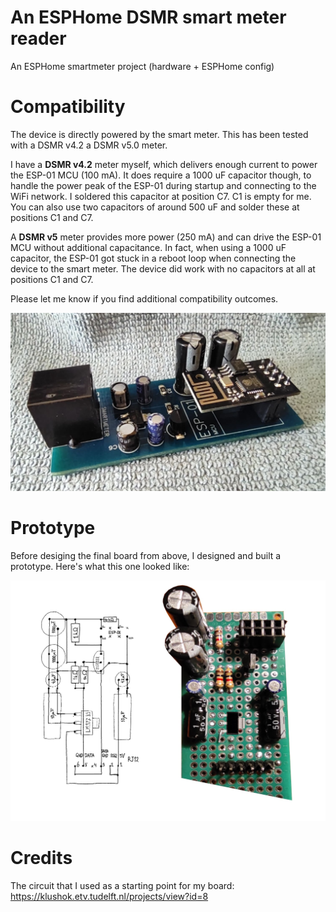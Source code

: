 # An ESPHome DSMR smart meter reader

An ESPHome smartmeter project (hardware + ESPHome config)

# Compatibility

The device is directly powered by the smart meter. This has been tested with a DSMR v4.2 a DSMR v5.0 meter.

I have a **DSMR v4.2** meter myself, which delivers enough current to power the ESP-01 MCU (100 mA). It does require a 1000 uF capacitor though, to handle the power peak of the ESP-01 during startup and connecting to the WiFi network. I soldered this capacitor at position C7. C1 is empty for me. You can also use two capacitors of around 500 uF and solder these at positions C1 and C7.

A **DSMR v5** meter provides more power (250 mA) and can drive the ESP-01 MCU without additional capacitance. In fact, when using a 1000 uF capacitor, the ESP-01 got stuck in a reboot loop when connecting the device to the smart meter. The device did work with no capacitors at all at positions C1 and C7.

Please let me know if you find additional compatibility outcomes.

![final](final.png)

# Prototype

Before desiging the final board from above, I designed and built a prototype.
Here's what this one looked like:

![prototype](prototype.jpg)

# Credits

The circuit that I used as a starting point for my board:
https://klushok.etv.tudelft.nl/projects/view?id=8
